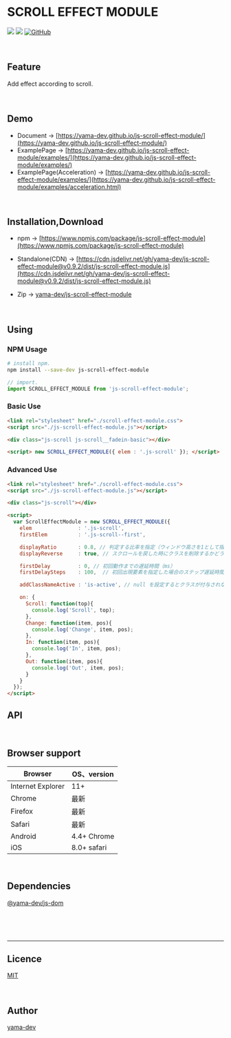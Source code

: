 # SCROLL EFFECT MODULE

[![](https://img.shields.io/github/repo-size/yama-dev/js-scroll-effect-module.svg)](https://github.com/yama-dev/js-scroll-effect-module/releases/latest)
[![](https://img.shields.io/github/release/yama-dev/js-scroll-effect-module.svg)](https://github.com/yama-dev/js-scroll-effect-module/releases/latest)
[![GitHub](https://img.shields.io/github/license/yama-dev/js-scroll-effect-module.svg)](https://github.com/yama-dev/js-scroll-effect-module/blob/master/LICENSE)

<br>

## Feature

Add effect according to scroll.

<br>

## Demo

- Document -> [https://yama-dev.github.io/js-scroll-effect-module/](https://yama-dev.github.io/js-scroll-effect-module/)
- ExamplePage -> [https://yama-dev.github.io/js-scroll-effect-module/examples/](https://yama-dev.github.io/js-scroll-effect-module/examples/)
- ExamplePage(Acceleration) -> [https://yama-dev.github.io/js-scroll-effect-module/examples/](https://yama-dev.github.io/js-scroll-effect-module/examples/acceleration.html)

<br>

## Installation,Download

- npm -> [https://www.npmjs.com/package/js-scroll-effect-module](https://www.npmjs.com/package/js-scroll-effect-module)

- Standalone(CDN) -> [https://cdn.jsdelivr.net/gh/yama-dev/js-scroll-effect-module@v0.9.2/dist/js-scroll-effect-module.js](https://cdn.jsdelivr.net/gh/yama-dev/js-scroll-effect-module@v0.9.2/dist/js-scroll-effect-module.js)

- Zip -> [yama-dev/js-scroll-effect-module](https://github.com/yama-dev/js-scroll-effect-module/releases/latest)

<br>

## Using

### NPM Usage

``` bash
# install npm.
npm install --save-dev js-scroll-effect-module
```

``` javascript
// import.
import SCROLL_EFFECT_MODULE from 'js-scroll-effect-module';
```

### Basic Use

``` html
<link rel="stylesheet" href="./scroll-effect-module.css">
<script src="./js-scroll-effect-module.js"></script>

<div class="js-scroll js-scroll__fadein-basic"></div>

<script> new SCROLL_EFFECT_MODULE({ elem : '.js-scroll' }); </script>
```

### Advanced Use

``` html
<link rel="stylesheet" href="./scroll-effect-module.css">
<script src="./js-scroll-effect-module.js"></script>

<div class="js-scroll"></div>

<script>
  var ScrollEffectModule = new SCROLL_EFFECT_MODULE({
    elem               : '.js-scroll',
    firstElem          : '.js-scroll--first',

    displayRatio       : 0.8, // 判定する比率を指定（ウィンドウ高さを1として指定）
    displayReverse     : true, // スクロールを戻した時にクラスを削除するかどうか

    firstDelay         : 0, // 初回動作までの遅延時間（ms）
    firstDelaySteps    : 100,  // 初回出現要素を指定した場合のステップ遅延時間（ms）

    addClassNameActive : 'is-active', // null を設定するとクラスが付与されなくなる。

    on: {
      Scroll: function(top){
        console.log('Scroll', top);
      },
      Change: function(item, pos){
        console.log('Change', item, pos);
      },
      In: function(item, pos){
        console.log('In', item, pos);
      },
      Out: function(item, pos){
        console.log('Out', item, pos);
      }
    }
  });
</script>
```

## API

<br>


## Browser support

| Browser           | OS、version |
| ---               | ---         |
| Internet Explorer | 11+         |
| Chrome            | 最新        |
| Firefox           | 最新        |
| Safari            | 最新        |
| Android           | 4.4+ Chrome |
| iOS               | 8.0+ safari |

<br>

## Dependencies

[@yama-dev/js-dom](https://github.com/yama-dev/js-dom)

<br><br><br>

---

## Licence

[MIT](https://github.com/yama-dev/js-scroll-effect-module/blob/master/LICENSE)

<br>

## Author

[yama-dev](https://github.com/yama-dev)

